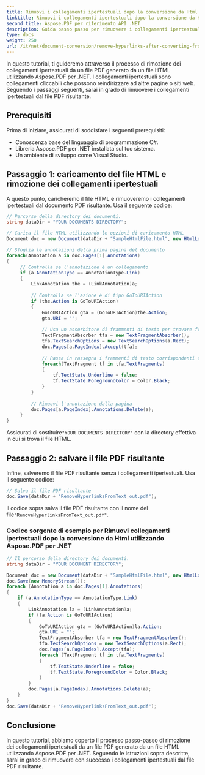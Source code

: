 ```yaml
---
title: Rimuovi i collegamenti ipertestuali dopo la conversione da Html
linktitle: Rimuovi i collegamenti ipertestuali dopo la conversione da Html
second_title: Aspose.PDF per riferimento API .NET
description: Guida passo passo per rimuovere i collegamenti ipertestuali dopo aver convertito HTML in PDF utilizzando Aspose.PDF per .NET.
type: docs
weight: 250
url: /it/net/document-conversion/remove-hyperlinks-after-converting-from-html/
---
```


In questo tutorial, ti guideremo attraverso il processo di rimozione dei collegamenti ipertestuali da un file PDF generato da un file HTML utilizzando Aspose.PDF per .NET. I collegamenti ipertestuali sono collegamenti cliccabili che possono reindirizzare ad altre pagine o siti web. Seguendo i passaggi seguenti, sarai in grado di rimuovere i collegamenti ipertestuali dal file PDF risultante.

## Prerequisiti
Prima di iniziare, assicurati di soddisfare i seguenti prerequisiti:

- Conoscenza base del linguaggio di programmazione C#.
- Libreria Aspose.PDF per .NET installata sul tuo sistema.
- Un ambiente di sviluppo come Visual Studio.

## Passaggio 1: caricamento del file HTML e rimozione dei collegamenti ipertestuali
A questo punto, caricheremo il file HTML e rimuoveremo i collegamenti ipertestuali dal documento PDF risultante. Usa il seguente codice:

```csharp
// Percorso della directory dei documenti.
string dataDir = "YOUR DOCUMENTS DIRECTORY";

// Carica il file HTML utilizzando le opzioni di caricamento HTML
Document doc = new Document(dataDir + "SampleHtmlFile.html", new HtmlLoadOptions());

// Sfoglia le annotazioni della prima pagina del documento
foreach(Annotation a in doc.Pages[1].Annotations)
{
     // Controlla se l'annotazione è un collegamento
     if (a.AnnotationType == AnnotationType.Link)
     {
         LinkAnnotation the = (LinkAnnotation)a;
        
         // Controlla se l'azione è di tipo GoToURIAction
         if (the.Action is GoToURIAction)
         {
             GoToURIAction gta = (GoToURIAction)the.Action;
             gta.URI = "";
            
             // Usa un assorbitore di frammenti di testo per trovare frammenti di testo corrispondenti
             TextFragmentAbsorber tfa = new TextFragmentAbsorber();
             tfa.TextSearchOptions = new TextSearchOptions(a.Rect);
             doc.Pages[a.PageIndex].Accept(tfa);
            
             // Passa in rassegna i frammenti di testo corrispondenti e rimuovi gli attributi dai collegamenti ipertestuali
             foreach(TextFragment tf in tfa.TextFragments)
             {
                 tf.TextState.Underline = false;
                 tf.TextState.ForegroundColor = Color.Black;
             }
         }
        
         // Rimuovi l'annotazione dalla pagina
         doc.Pages[a.PageIndex].Annotations.Delete(a);
     }
}
```

 Assicurati di sostituire`"YOUR DOCUMENTS DIRECTORY"` con la directory effettiva in cui si trova il file HTML.

## Passaggio 2: salvare il file PDF risultante
Infine, salveremo il file PDF risultante senza i collegamenti ipertestuali. Usa il seguente codice:

```csharp
// Salva il file PDF risultante
doc.Save(dataDir + "RemoveHyperlinksFromText_out.pdf");
```

 Il codice sopra salva il file PDF risultante con il nome del file`"RemoveHyperlinksFromText_out.pdf"`.

### Codice sorgente di esempio per Rimuovi collegamenti ipertestuali dopo la conversione da Html utilizzando Aspose.PDF per .NET

```csharp
// Il percorso della directory dei documenti.
string dataDir = "YOUR DOCUMENT DIRECTORY";

Document doc = new Document(dataDir + "SampleHtmlFile.html", new HtmlLoadOptions());
doc.Save(new MemoryStream());
foreach (Annotation a in doc.Pages[1].Annotations)
{
	if (a.AnnotationType == AnnotationType.Link)
	{
		LinkAnnotation la = (LinkAnnotation)a;
		if (la.Action is GoToURIAction)
		{
			GoToURIAction gta = (GoToURIAction)la.Action;
			gta.URI = "";
			TextFragmentAbsorber tfa = new TextFragmentAbsorber();
			tfa.TextSearchOptions = new TextSearchOptions(a.Rect);
			doc.Pages[a.PageIndex].Accept(tfa);
			foreach (TextFragment tf in tfa.TextFragments)
			{
				tf.TextState.Underline = false;
				tf.TextState.ForegroundColor = Color.Black;
			}
		}
		doc.Pages[a.PageIndex].Annotations.Delete(a);
	}
}
doc.Save(dataDir + "RemoveHyperlinksFromText_out.pdf");
```

## Conclusione
In questo tutorial, abbiamo coperto il processo passo-passo di rimozione dei collegamenti ipertestuali da un file PDF generato da un file HTML utilizzando Aspose.PDF per .NET. Seguendo le istruzioni sopra descritte, sarai in grado di rimuovere con successo i collegamenti ipertestuali dal file PDF risultante.